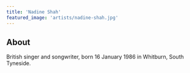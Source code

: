 ```yaml
---
title: 'Nadine Shah'
featured_image: 'artists/nadine-shah.jpg'
---
```


## About

British singer and songwriter, born 16 January 1986  in Whitburn, South Tyneside.
